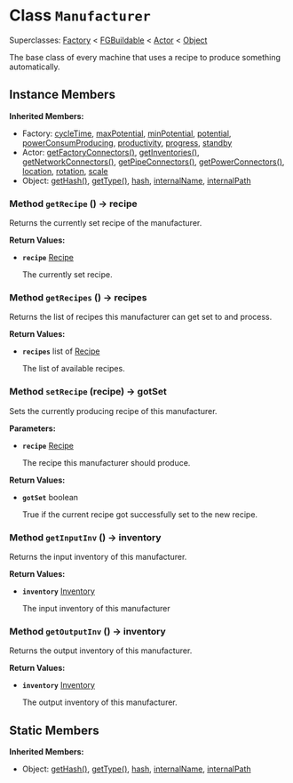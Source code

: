 # Class <code>Manufacturer</code>

Superclasses: <a href="Factory.md">Factory</a> < <a href="FGBuildable.md">FGBuildable</a> < <a href="Actor.md">Actor</a> < <a href="Object.md">Object</a>

The base class of every machine that uses a recipe to produce something automatically.
## Instance Members
<b>Inherited Members:</b>
- Factory: <a href="Factory.md#cycleTime">cycleTime</a>, <a href="Factory.md#maxPotential">maxPotential</a>, <a href="Factory.md#minPotential">minPotential</a>, <a href="Factory.md#potential">potential</a>, <a href="Factory.md#powerConsumProducing">powerConsumProducing</a>, <a href="Factory.md#productivity">productivity</a>, <a href="Factory.md#progress">progress</a>, <a href="Factory.md#standby">standby</a>
- Actor: <a href="Actor.md#getFactoryConnectors">getFactoryConnectors()</a>, <a href="Actor.md#getInventories">getInventories()</a>, <a href="Actor.md#getNetworkConnectors">getNetworkConnectors()</a>, <a href="Actor.md#getPipeConnectors">getPipeConnectors()</a>, <a href="Actor.md#getPowerConnectors">getPowerConnectors()</a>, <a href="Actor.md#location">location</a>, <a href="Actor.md#rotation">rotation</a>, <a href="Actor.md#scale">scale</a>
- Object: <a href="Object.md#getHash">getHash()</a>, <a href="Object.md#getType">getType()</a>, <a href="Object.md#hash">hash</a>, <a href="Object.md#internalName">internalName</a>, <a href="Object.md#internalPath">internalPath</a>
### Method <code>getRecipe</code> () → recipe
Returns the currently set recipe of the manufacturer.


<b>Return Values:</b>

- <code><b>recipe</b></code> <a href="Recipe.md">Recipe</a>

  The currently set recipe.
### Method <code>getRecipes</code> () → recipes
Returns the list of recipes this manufacturer can get set to and process.


<b>Return Values:</b>

- <code><b>recipes</b></code> list of <a href="Recipe.md">Recipe</a>

  The list of available recipes.
### Method <code>setRecipe</code> (recipe) → gotSet
Sets the currently producing recipe of this manufacturer.

<b>Parameters:</b>

- <code><b>recipe</b></code> <a href="Recipe.md">Recipe</a>

  The recipe this manufacturer should produce.

<b>Return Values:</b>

- <code><b>gotSet</b></code> boolean

  True if the current recipe got successfully set to the new recipe.
### Method <code>getInputInv</code> () → inventory
Returns the input inventory of this manufacturer.


<b>Return Values:</b>

- <code><b>inventory</b></code> <a href="Inventory.md">Inventory</a>

  The input inventory of this manufacturer
### Method <code>getOutputInv</code> () → inventory
Returns the output inventory of this manufacturer.


<b>Return Values:</b>

- <code><b>inventory</b></code> <a href="Inventory.md">Inventory</a>

  The output inventory of this manufacturer.
## Static Members
<b>Inherited Members:</b>
- Object: <a href="Object.md#getHash">getHash()</a>, <a href="Object.md#getType">getType()</a>, <a href="Object.md#hash">hash</a>, <a href="Object.md#internalName">internalName</a>, <a href="Object.md#internalPath">internalPath</a>